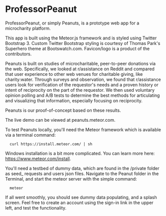 ProfessorPeanut
================

ProfessorPeanut, or simply Peanuts, is a prototype web app for a microcharity platform.

This app is built using the Meteor.js framework and is styled using Twitter Bootstrap 3. Custom Twitter Bootstrap styling is courtesy of Thomas Park's Superhero theme at Bootswatch.com. Favicon/logo is a product of the contributors.

Peanuts is built on studies of microcharitable, peer-to-peer donations via the web. Specifically, we looked at r/assistance on Reddit and compared that user experience to other web venues for charitable giving, like charity:water. Through surveys and observation, we found that r/assistance users look for verification of the requestor's needs and a proven history or intent of reciprocity on the part of the requestor. We then used voluntary opinion polling and A/B tests to determine the best methods for articulating and visualizing that information, especially focusing on reciprocity.

Peanuts is our proof-of-concept based on these results.

The live demo can be viewed at peanuts.meteor.com.

To test Peanuts locally, you'll need the Meteor framework which is available via a terminal command:

	  curl https://install.meteor.com/ | sh

Windows installation is a bit more complicated. You can learn more here: https://www.meteor.com/install.

You'll need a testbed of dummy data, which are found in the /private folder as seed_ requests and users json files. Navigate to the Peanut folder in the Terminal, and start the meteor server with the simple command:
  
	  meteor

If all went smoothly, you should see dummy data populating, and a splash screen. Feel free to create an account using the sign-in link in the upper left, and test the functionality.
